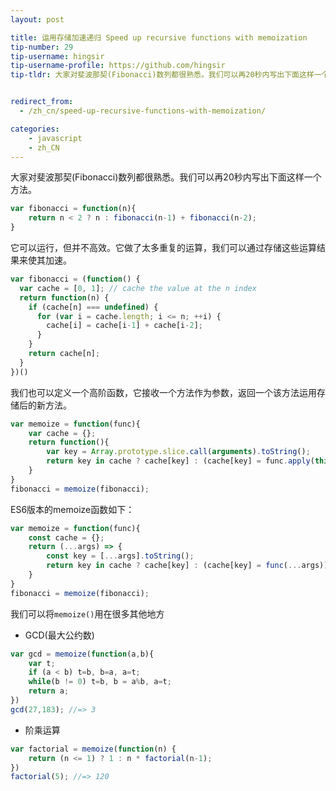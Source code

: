 ```yaml
---
layout: post

title: 运用存储加速递归 Speed up recursive functions with memoization
tip-number: 29
tip-username: hingsir
tip-username-profile: https://github.com/hingsir
tip-tldr: 大家对斐波那契(Fibonacci)数列都很熟悉。我们可以再20秒内写出下面这样一个方法，它可以运行，但并不高效。它做了太多重复的运算，我们可以通过存储这些运算结果来使其加速。


redirect_from:
  - /zh_cn/speed-up-recursive-functions-with-memoization/

categories:
    - javascript
    - zh_CN
---
```


大家对斐波那契(Fibonacci)数列都很熟悉。我们可以再20秒内写出下面这样一个方法。

```js
var fibonacci = function(n){
    return n < 2 ? n : fibonacci(n-1) + fibonacci(n-2);
}
```

它可以运行，但并不高效。它做了太多重复的运算，我们可以通过存储这些运算结果来使其加速。

```js
var fibonacci = (function() {
  var cache = [0, 1]; // cache the value at the n index
  return function(n) {
    if (cache[n] === undefined) {
      for (var i = cache.length; i <= n; ++i) {
        cache[i] = cache[i-1] + cache[i-2];
      }
    }
    return cache[n];
  }
})()
```

我们也可以定义一个高阶函数，它接收一个方法作为参数，返回一个该方法运用存储后的新方法。

```js
var memoize = function(func){
    var cache = {};
    return function(){
        var key = Array.prototype.slice.call(arguments).toString();
        return key in cache ? cache[key] : (cache[key] = func.apply(this,arguments));
    }
}
fibonacci = memoize(fibonacci);
```

ES6版本的memoize函数如下：

```js
var memoize = function(func){
    const cache = {};
    return (...args) => {
        const key = [...args].toString();
        return key in cache ? cache[key] : (cache[key] = func(...args));
    }
}
fibonacci = memoize(fibonacci);
```

我们可以将`memoize()`用在很多其他地方

* GCD(最大公约数)

```js
var gcd = memoize(function(a,b){
    var t;
    if (a < b) t=b, b=a, a=t;
    while(b != 0) t=b, b = a%b, a=t;
    return a;
})
gcd(27,183); //=> 3
```

* 阶乘运算

```js
var factorial = memoize(function(n) {
    return (n <= 1) ? 1 : n * factorial(n-1);
})
factorial(5); //=> 120
```
